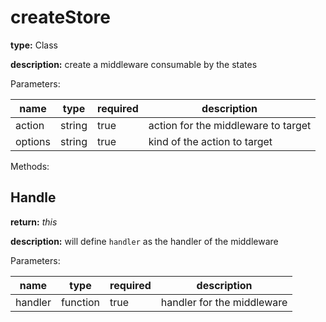 # createStore

**type:** Class

**description:** create a middleware consumable by the states

Parameters:

| name    | type    | required | description                         |
|---------|---------|----------|-------------------------------------|
| action  | string  | true     | action for the middleware to target |
| options | string  | true     | kind of the action to target        |

Methods:

## Handle

**return:** *this*

**description:** will define `handler` as the handler of the middleware

Parameters:

| name    | type     | required | description                |
|---------|----------|----------|----------------------------|
| handler | function | true     | handler for the middleware |
